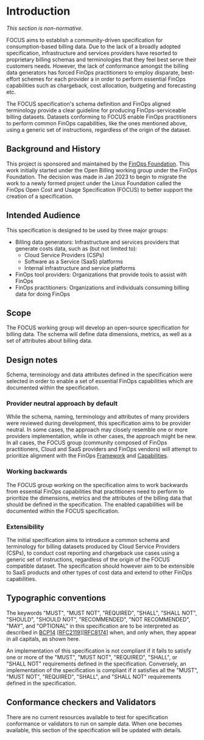 # Introduction

*This section is non-normative.*

FOCUS aims to establish a community-driven specification for consumption-based billing data. Due to the lack of a broadly adopted specification, infrastructure and services providers have resorted to proprietary billing schemas and terminologies that they feel best serve their customers needs. However, the lack of conformance amongst the billing data generators has forced FinOps practitioners to employ disparate, best-effort schemes for each provider a in order to perform essential FinOps capabilities such as chargeback, cost allocation, budgeting and forecasting etc.

The FOCUS specification's schema definition and FinOps aligned terminology provide a clear guideline for producing FinOps-serviceable billing datasets. Datasets conforming to FOCUS enable FinOps practitioners to perform common FinOps capabilities, like the ones mentioned above, using a generic set of instructions, regardless of the origin of the dataset.

## Background and History

This project is sponsored and maintained by the [FinOps Foundation][FODO]. This work initially started under the Open Billing working group under the FinOps Foundation. The decision was made in Jan 2023 to begin to migrate the work to a newly formed project under the Linux Foundation called the FinOps Open Cost and Usage Specification (FOCUS) to better support the creation of a specification.

## Intended Audience

This specification is designed to be used by three major groups:

* Billing data generators: Infrastructure and services providers that generate costs data, such as (but not limited to):
  * Cloud Service Providers (CSPs)
  * Software as a Service (SaaS) platforms
  * Internal infrastructure and service platforms
* FinOps tool providers: Organizations that provide tools to assist with FinOps
* FinOps practitioners: Organizations and individuals consuming billing data for doing FinOps

## Scope

The FOCUS working group will develop an open-source specification for billing data. The schema will define data dimensions, metrics, as well as a set of attributes about billing data.

## Design notes

Schema, terminology and data attributes defined in the specification were selected in order to enable a set of essential FinOps capabilities which are documented within the specification.

### Provider neutral approach by default

While the schema, naming, terminology and attributes of many providers were reviewed during development, this specification aims to be provider neutral. In some cases, the approach may closely resemble one or more providers implementation, while in other cases, the approach might be new. In all cases, the FOCUS group (community composed of FinOps practitioners, Cloud and SaaS providers and FinOps vendors) will attempt to prioritize alignment with the FinOps [Framework][FODOF] and [Capabilities][FODOFC].

### Working backwards

The FOCUS group working on the specification aims to work backwards from essential FinOps capabilities that practitioners need to perform to prioritize the dimensions, metrics and the attributes of the billing data that should be defined in the specification. The enabled capabilities will be documented within the FOCUS specification.

### Extensibility

The initial specification aims to introduce a common schema and terminology for billing datasets produced by Cloud Service Providers (CSPs), to conduct cost reporting and chargeback use cases using a generic set of instructions, regardless of the origin of the FOCUS compatible dataset. The specification should however aim to be extensible to SaaS products and other types of cost data and extend to other FinOps capabilities.

## Typographic conventions

The keywords "MUST", "MUST NOT", "REQUIRED", "SHALL", "SHALL NOT", "SHOULD", "SHOULD NOT", "RECOMMENDED", "NOT RECOMMENDED", "MAY", and "OPTIONAL" in this specification are to be interpreted as described in [BCP14](https://tools.ietf.org/html/bcp14) [[RFC2119](https://tools.ietf.org/html/rfc2119)][[RFC8174](https://tools.ietf.org/html/rfc8174)] when, and only when, they appear in all capitals, as shown here.

An implementation of this specification is not compliant if it fails to satisfy one or more of the "MUST", "MUST NOT", "REQUIRED", "SHALL", or "SHALL NOT" requirements defined in the specification. Conversely, an implementation of the specification is compliant if it satisfies all the "MUST", "MUST NOT", "REQUIRED", "SHALL", and "SHALL NOT" requirements defined in
the specification.

## Conformance checkers and Validators

There are no current resources available to test for specification conformance or validators to run on sample data. When one becomes available, this section of the specification will be updated with details.

[FODO]: https://www.finops.org
[FODOF]: https://www.finops.org/framework/
[FODOFC]: https://www.finops.org/framework/capabilities/
